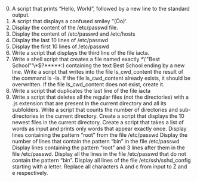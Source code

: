 0. A  script that prints “Hello, World”, followed by a new line to the standard output.
1. A script that displays a confused smiley "(Ôo)'.
2. Display the content of the /etc/passwd file.
3. Display the content of /etc/passwd and /etc/hosts
4. Display the last 10 lines of /etc/passwd
5. Display the first 10 lines of /etc/passwd
6. Write a script that displays the third line of the file iacta.
7. Write a shell script that creates a file named exactly \*\\'"Best School"\'\\*$\?\*\*\*\*\*:) containing the text Best School ending by a new line.
Write a script that writes into the file ls_cwd_content the result of the command ls -la. If the file ls_cwd_content already exists, it should be overwritten. If the file ls_cwd_content does not exist, create it.
9. Write a script that duplicates the last line of the file iacta
10. Write a script that deletes all the regular files (not the directories) with a .js extension that are present in the current directory and all its subfolders.
Write a script that counts the number of directories and sub-directories in the current directory.
Create a script that displays the 10 newest files in the current directory.
Create a script that takes a list of words as input and prints only words that appear exactly once.
Display lines containing the pattern “root” from the file /etc/passwd
Display the number of lines that contain the pattern “bin” in the file /etc/passwd
Display lines containing the pattern “root” and 3 lines after them in the file /etc/passwd.
Display all the lines in the file /etc/passwd that do not contain the pattern “bin”.
Display all lines of the file /etc/ssh/sshd_config starting with a letter.
Replace all characters A and c from input to Z and e respectively.
